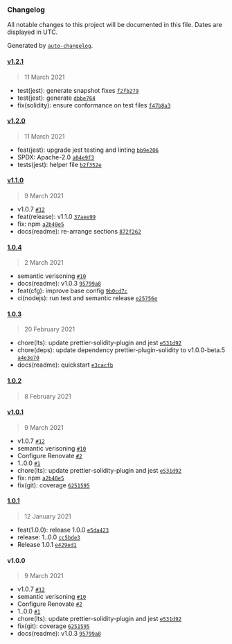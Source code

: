 ### Changelog

All notable changes to this project will be documented in this file. Dates are displayed in UTC.

Generated by [`auto-changelog`](https://github.com/CookPete/auto-changelog).

#### [v1.2.1](https://github.com/sambacha/prettier-solidity-config/compare/v1.2.0...v1.2.1)

> 11 March 2021

- test(jest): generate snapshot fixes [`f2fb279`](https://github.com/sambacha/prettier-solidity-config/commit/f2fb279dc9d26a57bd75911d20fb7f99987d3aea)
- test(jest): generate [`dbbe764`](https://github.com/sambacha/prettier-solidity-config/commit/dbbe7644b5591cd0b2d712ee0459674d1d23ce48)
- fix(solidity): ensure conformance on test files [`f47b8a3`](https://github.com/sambacha/prettier-solidity-config/commit/f47b8a3b648d769c741556087e0d635d40d0c62b)

#### [v1.2.0](https://github.com/sambacha/prettier-solidity-config/compare/v1.1.0...v1.2.0)

> 11 March 2021

- feat(jest): upgrade jest testing and linting [`bb9e206`](https://github.com/sambacha/prettier-solidity-config/commit/bb9e206a65c48aa6a570683a0cd03aed44b1ab72)
- SPDX: Apache-2.0 [`a04e9f3`](https://github.com/sambacha/prettier-solidity-config/commit/a04e9f3a674d4d60410fec5f59e6ad5207704659)
- tests(jest): helper file [`b2f352e`](https://github.com/sambacha/prettier-solidity-config/commit/b2f352e5033fa0d576bf0692482ba848cbff8339)

#### [v1.1.0](https://github.com/sambacha/prettier-solidity-config/compare/1.0.4...v1.1.0)

> 9 March 2021

- v1.0.7 [`#12`](https://github.com/sambacha/prettier-solidity-config/pull/12)
- feat(release): v1.1.0 [`37aee99`](https://github.com/sambacha/prettier-solidity-config/commit/37aee993329e67aa39d80eee11b16dbdd89631e3)
- fix: npm [`a2b40e5`](https://github.com/sambacha/prettier-solidity-config/commit/a2b40e51e99a018273dee01816781c0aa5e7de3a)
- docs(readme): re-arrange sections [`872f262`](https://github.com/sambacha/prettier-solidity-config/commit/872f2624567ed633f060f3d8ee1a6d8c57a7bd46)

#### [1.0.4](https://github.com/sambacha/prettier-solidity-config/compare/1.0.3...1.0.4)

> 2 March 2021

- semantic verisoning [`#10`](https://github.com/sambacha/prettier-solidity-config/pull/10)
- docs(readme): v1.0.3 [`95799a8`](https://github.com/sambacha/prettier-solidity-config/commit/95799a816e29f8def2d6b121dfe3e68cda51b5f8)
- feat(cfg): improve base config [`9b0cd7c`](https://github.com/sambacha/prettier-solidity-config/commit/9b0cd7c2db67efb8edf8d976eb8c4928ce7275cb)
- ci(nodejs): run test and semantic release [`e25756e`](https://github.com/sambacha/prettier-solidity-config/commit/e25756ea45e8fed66a0859f733b539c314dbd1d5)

#### [1.0.3](https://github.com/sambacha/prettier-solidity-config/compare/1.0.2...1.0.3)

> 20 February 2021

- chore(lts): update prettier-solidity-plugin and jest [`e531d92`](https://github.com/sambacha/prettier-solidity-config/commit/e531d926393055d6c1aaf0fcb1c90dff5ccc363a)
- chore(deps): update dependency prettier-plugin-solidity to v1.0.0-beta.5 [`a4e3e70`](https://github.com/sambacha/prettier-solidity-config/commit/a4e3e7060ed59a3cfdce40ba950f13c74de0eff7)
- docs(readme): quickstart [`e3cacfb`](https://github.com/sambacha/prettier-solidity-config/commit/e3cacfb8888a7ea2331feb7bc1bf237f4a50b855)

#### [1.0.2](https://github.com/sambacha/prettier-solidity-config/compare/v1.0.1...1.0.2)

> 8 February 2021

#### [v1.0.1](https://github.com/sambacha/prettier-solidity-config/compare/1.0.1...v1.0.1)

> 9 March 2021

- v1.0.7 [`#12`](https://github.com/sambacha/prettier-solidity-config/pull/12)
- semantic verisoning [`#10`](https://github.com/sambacha/prettier-solidity-config/pull/10)
- Configure Renovate [`#2`](https://github.com/sambacha/prettier-solidity-config/pull/2)
-  1..0.0 [`#1`](https://github.com/sambacha/prettier-solidity-config/pull/1)
- chore(lts): update prettier-solidity-plugin and jest [`e531d92`](https://github.com/sambacha/prettier-solidity-config/commit/e531d926393055d6c1aaf0fcb1c90dff5ccc363a)
- fix: npm [`a2b40e5`](https://github.com/sambacha/prettier-solidity-config/commit/a2b40e51e99a018273dee01816781c0aa5e7de3a)
- fix(git): coverage [`6251595`](https://github.com/sambacha/prettier-solidity-config/commit/6251595eee452dec9a612d92ae7027d783d159cf)

#### [1.0.1](https://github.com/sambacha/prettier-solidity-config/compare/v1.0.0...1.0.1)

> 12 January 2021

- feat(1.0.0): release 1.0.0 [`e5da423`](https://github.com/sambacha/prettier-solidity-config/commit/e5da423e6007ea317aba167a3cfacca4608257b7)
- release: 1..0.0 [`cc5bde3`](https://github.com/sambacha/prettier-solidity-config/commit/cc5bde36c3faa291a60d16ee79540b137188031e)
- Release 1.0.1 [`e429ed1`](https://github.com/sambacha/prettier-solidity-config/commit/e429ed1d415243f4786ce09fa22c103ab5dc0096)

#### v1.0.0

> 9 March 2021

- v1.0.7 [`#12`](https://github.com/sambacha/prettier-solidity-config/pull/12)
- semantic verisoning [`#10`](https://github.com/sambacha/prettier-solidity-config/pull/10)
- Configure Renovate [`#2`](https://github.com/sambacha/prettier-solidity-config/pull/2)
-  1..0.0 [`#1`](https://github.com/sambacha/prettier-solidity-config/pull/1)
- chore(lts): update prettier-solidity-plugin and jest [`e531d92`](https://github.com/sambacha/prettier-solidity-config/commit/e531d926393055d6c1aaf0fcb1c90dff5ccc363a)
- fix(git): coverage [`6251595`](https://github.com/sambacha/prettier-solidity-config/commit/6251595eee452dec9a612d92ae7027d783d159cf)
- docs(readme): v1.0.3 [`95799a8`](https://github.com/sambacha/prettier-solidity-config/commit/95799a816e29f8def2d6b121dfe3e68cda51b5f8)
